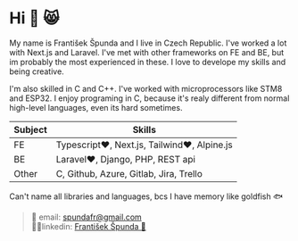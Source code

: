 # Hi 👋 😸
My name is František Špunda and I live in Czech Republic. I've worked a lot with Next.js and Laravel. I've met with other frameworks on FE and BE, but im probably the most experienced in these. I love to develope my skills and being creative.

I'm also skilled in C and C++. I've worked with microprocessors like STM8 and ESP32. I enjoy programing in C, because it's realy different from normal high-level languages, even its hard sometimes.

| Subject | Skills |
| - | - |
| FE | Typescript❤️, Next.js, Tailwind❤️, Alpine.js |
| BE | Laravel❤️, Django, PHP, REST api |
| Other | C, Github, Azure, Gitlab, Jira, Trello |

Can't name all libraries and languages, bcs I have memory like goldfish 🐟
> 📧 email: [spundafr@gmail.com](mailto:spundafr@gmail.com) <br>
> 🙎‍♂️linkedin: [František Špunda 🤌](https://linkedin.com/in/františek-špunda-59774627a)
